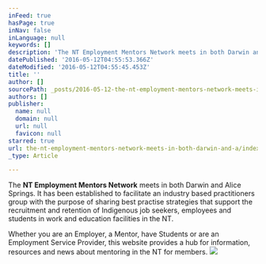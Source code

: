 ```yaml
---
inFeed: true
hasPage: true
inNav: false
inLanguage: null
keywords: []
description: 'The NT Employment Mentors Network meets in both Darwin and Alice Springs. It has been established to facilitate an industry based practitioners group with the purpose of sharing best practise strategies that support the recruitment and retention of Indigenous job seekers, employees and students in work and education facilities in the NT.'
datePublished: '2016-05-12T04:55:53.366Z'
dateModified: '2016-05-12T04:55:45.453Z'
title: ''
author: []
sourcePath: _posts/2016-05-12-the-nt-employment-mentors-network-meets-in-both-darwin-and-a.md
authors: []
publisher:
  name: null
  domain: null
  url: null
  favicon: null
starred: true
url: the-nt-employment-mentors-network-meets-in-both-darwin-and-a/index.html
_type: Article

---
```

The **NT Employment Mentors Network** meets in both Darwin and Alice Springs. It has been established to facilitate an industry based practitioners group with the purpose of sharing best practise strategies that support the recruitment and retention of Indigenous job seekers, employees and students in work and education facilities in the NT.

Whether you are an Employer, a Mentor, have Students or are an Employment Service Provider, this website provides a hub for information, resources and news about mentoring in the NT for members.
![](https://the-grid-user-content.s3-us-west-2.amazonaws.com/06fbf360-f398-4550-b8b8-9293f7bb80a6.png)